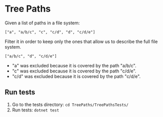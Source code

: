 # Tree Paths

Given a list of paths in a file system:
```
["a", "a/b/c", "c", "c/d", "d", "c/d/e"]
```

Filter it in order to keep only the ones that allow us to describe the full file system.
```
["a/b/c", "d", "c/d/e"]
```

* "a" was excluded because it is covered by the path "a/b/c".
* "c" was excluded because it is covered by the path "c/d/e".
* "c/d" was excluded because it is covered by the path "c/d/e".

## Run tests

1. Go to the tests directory: `cd TreePaths/TreePathsTests/`
1. Run tests: `dotnet test`
